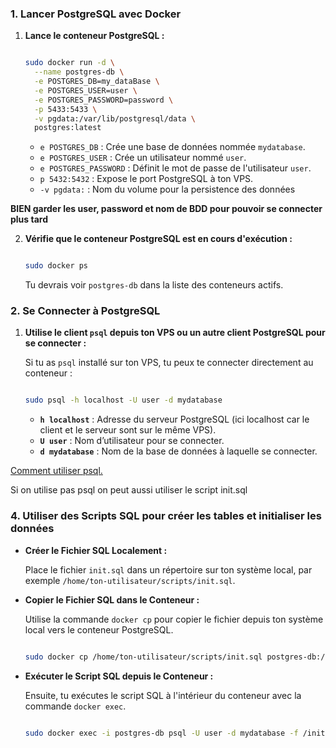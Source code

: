### 1. **Lancer PostgreSQL avec Docker**

1. **Lance le conteneur PostgreSQL :**
    
    ```bash
    
    sudo docker run -d \
      --name postgres-db \
      -e POSTGRES_DB=my_dataBase \
      -e POSTGRES_USER=user \
      -e POSTGRES_PASSWORD=password \
      -p 5433:5433 \
      -v pgdata:/var/lib/postgresql/data \
      postgres:latest
    
    ```
    
    - `e POSTGRES_DB` : Crée une base de données nommée `mydatabase`.
    - `e POSTGRES_USER` : Crée un utilisateur nommé `user`.
    - `e POSTGRES_PASSWORD` : Définit le mot de passe de l'utilisateur `user`.
    - `p 5432:5432` : Expose le port PostgreSQL à ton VPS.
    - `-v pgdata:` : Nom du volume pour la persistence des données 



  **BIEN garder les user, password et nom de BDD pour pouvoir se connecter plus tard**
  
2. **Vérifie que le conteneur PostgreSQL est en cours d'exécution :**
    
    ```bash
    
    sudo docker ps
    
    ```
    
    Tu devrais voir `postgres-db` dans la liste des conteneurs actifs.
    

### 2. **Se Connecter à PostgreSQL**

1. **Utilise le client `psql` depuis ton VPS ou un autre client PostgreSQL pour se connecter :**
    
    Si tu as `psql` installé sur ton VPS, tu peux te connecter directement au conteneur :
    
    ```bash
    
    sudo psql -h localhost -U user -d mydatabase
    
    ```
    
    - **`h localhost`** : Adresse du serveur PostgreSQL (ici localhost car le client et le serveur sont sur le même VPS).
    - **`U user`** : Nom d’utilisateur pour se connecter.
    - **`d mydatabase`** : Nom de la base de données à laquelle se connecter.

[Comment utiliser psql.](psql.md)

Si on utilise pas psql on peut aussi utiliser le script init.sql
### 4. **Utiliser des Scripts SQL pour créer les tables et initialiser les données**

- **Créer le Fichier SQL Localement :**
    
    Place le fichier `init.sql` dans un répertoire sur ton système local, par exemple `/home/ton-utilisateur/scripts/init.sql`.
    
- **Copier le Fichier SQL dans le Conteneur :**
    
    Utilise la commande `docker cp` pour copier le fichier depuis ton système local vers le conteneur PostgreSQL.
    
    ```bash
  
    sudo docker cp /home/ton-utilisateur/scripts/init.sql postgres-db:/init.sql
    
    ```
    
- **Exécuter le Script SQL depuis le Conteneur :**
    
    Ensuite, tu exécutes le script SQL à l'intérieur du conteneur avec la commande `docker exec`.
    
    ```bash
   
    sudo docker exec -i postgres-db psql -U user -d mydatabase -f /init.sql
    
    ```
    
